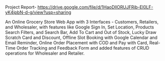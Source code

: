 Project Report- https://drive.google.com/file/d/1HaoDllORUJFRib-El0LF-yK4ipbN-d-g/view?usp=sharing

An Online Grocery Store Web App with 3 Interfaces - Customers, Retailers, and Wholesaler, with features like Google Sign In, Set Location, Products Search Filters, and Search Bar, Add To Cart and Out of Stock, Lucky Draw Scratch Card and Discount, Offline Slot Booking with Google Calendar and Email Reminder, Online Order Placement with COD and Pay with Card, Real-Time Order Tracking and Feedback Form and added features of CRUD operations for Wholesaler and Retailer.
